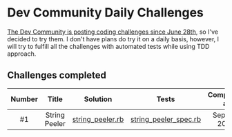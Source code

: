 # Dev Community Daily Challenges

[The Dev Community is posting coding challenges since June 28th](https://dev.to/thepracticaldev/daily-challenge-1-string-peeler-4nep), so I've decided to try them. I don't have plans do try it on a daily basis, however, I will try to fulfill all the challenges with automated tests while using TDD approach.

## Challenges completed

| Number | Title | Solution | Tests | Completed at  | Challenge link |
|:------:|:-----:|:--------:|:-----:|:-------------:|----------------|
| #1     | String Peeler  | [string_peeler.rb](https://github.com/jalerson/dev-community-daily-challenges/blob/master/challenges/day1/string_peeler.rb) | [string_peeler_spec.rb](https://github.com/jalerson/dev-community-daily-challenges/blob/master/spec/challenges/day1/string_peeler_spec.rb) | Sep 8th, 2019 | https://dev.to/thepracticaldev/daily-challenge-1-string-peeler-4nep |
